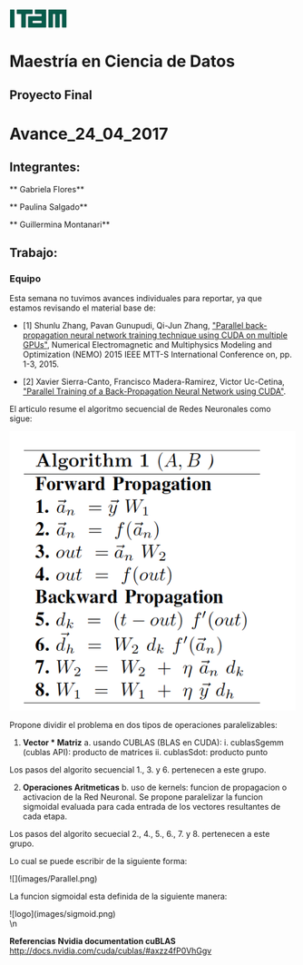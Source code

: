 ![logo](images/logoitam.gif)
# Maestría en Ciencia de Datos
## Proyecto Final
# Avance_24_04_2017

## Integrantes:

** Gabriela Flores**

** Paulina Salgado**

** Guillermina Montanari**

## Trabajo:
### Equipo

Esta semana no tuvimos avances individuales para reportar, ya que estamos revisando el material base de:

* [1] Shunlu Zhang, Pavan Gunupudi, Qi-Jun Zhang, ["Parallel back-propagation neural network training technique using CUDA on multiple GPUs"](https://drive.google.com/a/ci.itam.mx/file/d/0B9UK_UtOYJ8IRldNWjBEMk1yV3M/view?usp=sharing), Numerical Electromagnetic and Multiphysics Modeling and Optimization (NEMO) 2015 IEEE MTT-S International Conference on, pp. 1-3, 2015.

* [2] Xavier Sierra-Canto, Francisco Madera-Ramirez, Victor Uc-Cetina, ["Parallel Training of a Back-Propagation Neural Network using CUDA"](https://drive.google.com/open?id=0B9UK_UtOYJ8ITFE2Uy1JQlRhSjg).

El articulo resume el algoritmo secuencial de Redes Neuronales como sigue: 

![logo](images/Algsec.gif)

Propone dividir el problema en dos tipos de operaciones paralelizables:

1.  **Vector * Matriz**
      a. usando CUBLAS (BLAS en CUDA):
         i. cublasSgemm (cublas API): producto de matrices
         ii. cublasSdot: producto punto

Los pasos del algorito secuencial 1., 3. y 6. pertenecen a este grupo.

2. **Operaciones Aritmeticas**
      b. uso de kernels: funcion de propagacion o activacion de la Red Neuronal. Se propone paralelizar la funcion sigmoidal evaluada para cada entrada de los vectores resultantes de cada etapa.
      
Los pasos del algorito secuecial 2., 4., 5., 6., 7. y 8. pertenecen a este grupo.

Lo cual se puede escribir de la siguiente forma:

<div style="width:300px; height=200px">
![](images/Parallel.png)
</div>

La funcion sigmoidal esta definida de la siguiente manera:

<div style="width:300px; height=150px">
![logo](images/sigmoid.png)
</div>
\n


**Referencias**
**Nvidia documentation cuBLAS** http://docs.nvidia.com/cuda/cublas/#axzz4fP0VhGgv